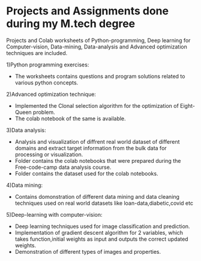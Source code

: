 # Projects and Assignments done during my M.tech degree
Projects and Colab worksheets of Python-programming, Deep learning for Computer-vision, Data-mining, Data-analysis and Advanced optimization techniques are included.

1)Python programming exercises:
    
   - The worksheets contains questions and program solutions related to various python concepts.

2)Advanced optimization technique:
    
   - Implemented the Clonal selection algorithm for the optimization of Eight-Queen problem. 
   - The colab notebook of the same is available.

3)Data analysis:
    
   - Analysis and visualization of diffrent real world dataset of different domains and extract target information from the bulk data for processing or visualization.
   - Folder contains the colab notebooks that were prepared during the Free-code-camp data analysis course.
   - Folder contains the dataset used for the colab notebooks.
 
4)Data mining:
    
   - Contains domonstration of different data mining and data cleaning techniques used on real world datasets like loan-data,diabetic,covid etc

5)Deep-learning with computer-vision:
    
   - Deep learning techniques used for image classification and prediction.
   - Implementation of gradient descent algorithm for 2 variables, which takes function,initial weights as input and outputs the correct updated weights.
   - Demonstration of different types of images and properties.
 

